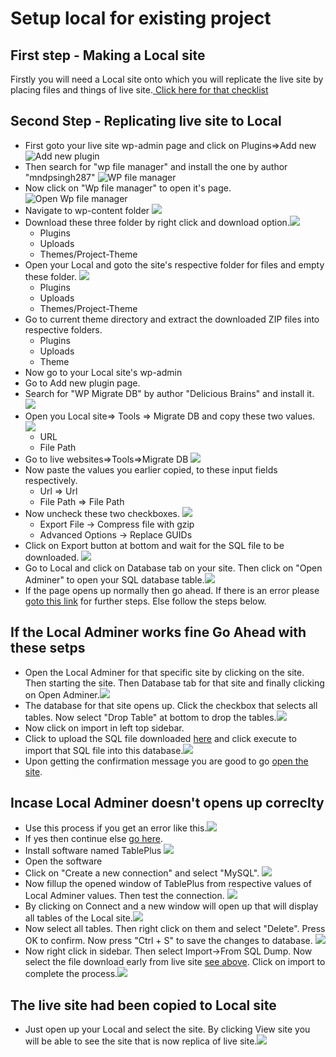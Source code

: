 # Setup local for existing project

## First step - Making a Local site

Firstly you will need a Local site onto which you will replicate the live site by placing files and things of live site.[ Click here for that checklist](../01_setting_up_local_host/README.md)

## Second Step - Replicating live site to Local

- First goto your live site wp-admin page and click on Plugins=>Add new![Add new plugin](2020-02-25-18-28-14.png)
- Then search for "wp file manager" and install the one by author "mndpsingh287" ![WP file manager](2020-02-25-18-30-53.png)
- Now click on "Wp file manager" to open it's page. ![Open Wp file manager](2020-02-25-18-32-15.png)
- Navigate to wp-content folder ![](2020-02-25-18-33-24.png)
- Download these three folder by right click and download option.![](2020-02-25-20-31-26.png)
  - Plugins
  - Uploads
  - Themes/Project-Theme
- Open your Local and goto the site's respective folder for files and empty these folder. ![](2020-02-25-18-37-33.png)
  - Plugins
  - Uploads
  - Themes/Project-Theme
- Go to current theme directory and extract the downloaded ZIP files into respective folders.
  - Plugins
  - Uploads
  - Theme
- Now go to your Local site's wp-admin
- Go to Add new plugin page.
- Search for "WP Migrate DB" by author "Delicious Brains" and install it. ![](2020-02-25-18-43-06.png)
- Open you Local site=> Tools => Migrate DB and copy these two values. ![](2020-02-25-18-46-04.png)
  - URL
  - File Path
- Go to live websites=>Tools=>Migrate DB ![](2020-02-25-18-44-30.png)
- Now paste the values you earlier copied, to these input fields respectively.
  - Url => Url
  - File Path => File Path
- Now uncheck these two checkboxes. ![](2020-02-25-18-55-35.png)
  - Export File -> Compress file with gzip
  - Advanced Options ->  Replace GUIDs 
- <span id="sqldump-download"></span> Click on Export button at bottom and wait for the SQL file to be downloaded. ![](2020-02-25-18-58-03.png)
- Go to Local and click on Database tab on your site. Then click on "Open Adminer" to open your SQL database table.![](2020-02-25-19-48-01.png)
- If the page opens up normally then go ahead. If there is an error please [goto this link](#local-adminer-error) for further steps. Else follow the steps below.

<span id="local-adminer-fine"></span>

## If the Local Adminer works fine Go Ahead with these setps

- Open the Local Adminer for that specific site by clicking on the site. Then starting the site. Then Database tab for that site and finally clicking on Open Adminer.![](2020-02-25-21-12-04.png)
- The database for that site opens up. Click the checkbox that selects all tables. Now select "Drop Table" at bottom to drop the tables.![](2020-02-25-21-15-16.png)
- Now click on import in left top sidebar.
- Click to upload the SQL file downloaded  [here](#sqldump-download) and click execute to import that SQL file into this database.![](2020-02-25-21-17-04.png)
- Upon getting the confirmation message you are good to go [open the site](#local-open-site).


<span id="local-adminer-error"></span>

## Incase Local Adminer doesn't opens up correclty

- Use this process if you get an error like this.![](2020-02-25-21-08-47.png)
- If yes then continue else [go here](#local-adminer-fine).
- Install software named TablePlus ![](2020-02-25-20-02-53.png)
- Open the software
- Click on "Create a new connection" and select "MySQL". ![](2020-02-25-20-04-20.png)
- Now fillup the opened window of TablePlus from respective values of Local Adminer values. Then test the connection. ![](2020-02-25-20-10-47.png)
- By clicking on Connect and a new window will open up that will display all tables of the Local site.![](2020-02-25-20-12-59.png)
- Now select all tables. Then right click on them and select "Delete". Press OK to confirm. Now press "Ctrl + S" to save the changes to database. ![](2020-02-25-20-14-27.png)
- Now right click in sidebar. Then select Import->From SQL Dump. Now select the file download early from live site [see above](#sqldump-download). Click on import to complete the process.![](2020-02-25-20-16-03.png)

<span id="local-open-site"></span>

## The live site had been copied to Local site

- Just open up your Local and select the site. By clicking View site you will be able to see the site that is now replica of live site.![](2020-02-25-20-55-09.png)